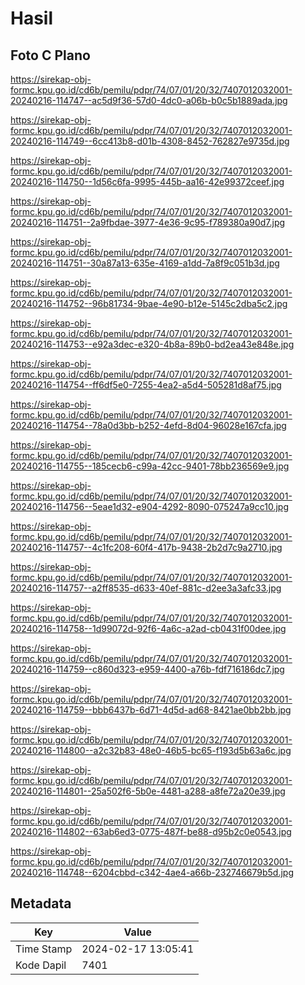 # Hasil

## Foto C Plano

https://sirekap-obj-formc.kpu.go.id/cd6b/pemilu/pdpr/74/07/01/20/32/7407012032001-20240216-114747--ac5d9f36-57d0-4dc0-a06b-b0c5b1889ada.jpg

https://sirekap-obj-formc.kpu.go.id/cd6b/pemilu/pdpr/74/07/01/20/32/7407012032001-20240216-114749--6cc413b8-d01b-4308-8452-762827e9735d.jpg

https://sirekap-obj-formc.kpu.go.id/cd6b/pemilu/pdpr/74/07/01/20/32/7407012032001-20240216-114750--1d56c6fa-9995-445b-aa16-42e99372ceef.jpg

https://sirekap-obj-formc.kpu.go.id/cd6b/pemilu/pdpr/74/07/01/20/32/7407012032001-20240216-114751--2a9fbdae-3977-4e36-9c95-f789380a90d7.jpg

https://sirekap-obj-formc.kpu.go.id/cd6b/pemilu/pdpr/74/07/01/20/32/7407012032001-20240216-114751--30a87a13-635e-4169-a1dd-7a8f9c051b3d.jpg

https://sirekap-obj-formc.kpu.go.id/cd6b/pemilu/pdpr/74/07/01/20/32/7407012032001-20240216-114752--96b81734-9bae-4e90-b12e-5145c2dba5c2.jpg

https://sirekap-obj-formc.kpu.go.id/cd6b/pemilu/pdpr/74/07/01/20/32/7407012032001-20240216-114753--e92a3dec-e320-4b8a-89b0-bd2ea43e848e.jpg

https://sirekap-obj-formc.kpu.go.id/cd6b/pemilu/pdpr/74/07/01/20/32/7407012032001-20240216-114754--ff6df5e0-7255-4ea2-a5d4-505281d8af75.jpg

https://sirekap-obj-formc.kpu.go.id/cd6b/pemilu/pdpr/74/07/01/20/32/7407012032001-20240216-114754--78a0d3bb-b252-4efd-8d04-96028e167cfa.jpg

https://sirekap-obj-formc.kpu.go.id/cd6b/pemilu/pdpr/74/07/01/20/32/7407012032001-20240216-114755--185cecb6-c99a-42cc-9401-78bb236569e9.jpg

https://sirekap-obj-formc.kpu.go.id/cd6b/pemilu/pdpr/74/07/01/20/32/7407012032001-20240216-114756--5eae1d32-e904-4292-8090-075247a9cc10.jpg

https://sirekap-obj-formc.kpu.go.id/cd6b/pemilu/pdpr/74/07/01/20/32/7407012032001-20240216-114757--4c1fc208-60f4-417b-9438-2b2d7c9a2710.jpg

https://sirekap-obj-formc.kpu.go.id/cd6b/pemilu/pdpr/74/07/01/20/32/7407012032001-20240216-114757--a2ff8535-d633-40ef-881c-d2ee3a3afc33.jpg

https://sirekap-obj-formc.kpu.go.id/cd6b/pemilu/pdpr/74/07/01/20/32/7407012032001-20240216-114758--1d99072d-92f6-4a6c-a2ad-cb0431f00dee.jpg

https://sirekap-obj-formc.kpu.go.id/cd6b/pemilu/pdpr/74/07/01/20/32/7407012032001-20240216-114759--c860d323-e959-4400-a76b-fdf716186dc7.jpg

https://sirekap-obj-formc.kpu.go.id/cd6b/pemilu/pdpr/74/07/01/20/32/7407012032001-20240216-114759--bbb6437b-6d71-4d5d-ad68-8421ae0bb2bb.jpg

https://sirekap-obj-formc.kpu.go.id/cd6b/pemilu/pdpr/74/07/01/20/32/7407012032001-20240216-114800--a2c32b83-48e0-46b5-bc65-f193d5b63a6c.jpg

https://sirekap-obj-formc.kpu.go.id/cd6b/pemilu/pdpr/74/07/01/20/32/7407012032001-20240216-114801--25a502f6-5b0e-4481-a288-a8fe72a20e39.jpg

https://sirekap-obj-formc.kpu.go.id/cd6b/pemilu/pdpr/74/07/01/20/32/7407012032001-20240216-114802--63ab6ed3-0775-487f-be88-d95b2c0e0543.jpg

https://sirekap-obj-formc.kpu.go.id/cd6b/pemilu/pdpr/74/07/01/20/32/7407012032001-20240216-114748--6204cbbd-c342-4ae4-a66b-232746679b5d.jpg


## Metadata

| Key        | Value               |
| ---------- | ------------------- |
| Time Stamp | 2024-02-17 13:05:41 |
| Kode Dapil | 7401                |



